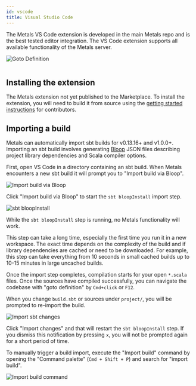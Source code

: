 ```yaml
---
id: vscode
title: Visual Studio Code
---
```


The Metals VS Code extension is developed in the main Metals repo and is the
best tested editor integration. The VS Code extension supports all available
functionality of the Metals server.

![Goto Definition](https://user-images.githubusercontent.com/1408093/48776422-1f764f00-ecd0-11e8-96d1-170f2354d50e.gif)

```scala mdoc:requirements

```

## Installing the extension

The Metals extension not yet published to the Marketplace. To install the
extension, you will need to build it from source using the
[getting started instructions](../contributors/getting-started.html) for
contributors.

## Importing a build

Metals can automatically import sbt builds for v0.13.16+ and v1.0.0+. Importing
an sbt build involves generating [Bloop](https://scalacenter.github.io/bloop/)
JSON files describing project library dependencies and Scala compiler options.

First, open VS Code in a directory containing an sbt build. When Metals
encounters a new sbt build it will prompt you to "Import build via Bloop".

![Import build via Bloop](assets/import-via-bloop.png)

Click "Import build via Bloop" to start the `sbt bloopInstall` import step.

![sbt bloopInstall](assets/sbt-bloopinstall.png)

While the `sbt bloopInstall` step is running, no Metals functionality will work.

This step can take a long time, especially the first time you run it in a new
workspace. The exact time depends on the complexity of the build and if library
dependencies are cached or need to be downloaded. For example, this step can
take everything from 10 seconds in small cached builds up to 10-15 minutes in
large uncached builds.

Once the import step completes, compilation starts for your open `*.scala`
files. Once the sources have compiled successfully, you can navigate the
codebase with "goto definition" by `Cmd+click` or `F12`.

When you change `build.sbt` or sources under `project/`, you will be prompted to
re-import the build.

![Import sbt changes](assets/sbt-import-changes.png)

Click "Import changes" and that will restart the `sbt bloopInstall` step. If you
dismiss this notification by pressing `x`, you will not be prompted again for a
short period of time.

To manually trigger a build import, execute the "Import build" command by
opening the "Command palette" (`Cmd + Shift + P`) and search for "import build".

![Import build command](assets/vscode-import-build.png)
